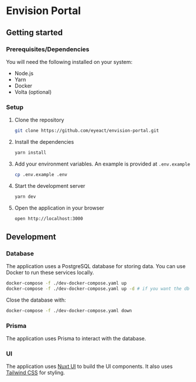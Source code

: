 # Envision Portal

## Getting started

### Prerequisites/Dependencies

You will need the following installed on your system:

- Node.js
- Yarn
- Docker
- Volta (optional)

### Setup

1. Clone the repository

   ```bash
   git clone https://github.com/eyeact/envision-portal.git
   ```

2. Install the dependencies

   ```bash
   yarn install
   ```

3. Add your environment variables. An example is provided at `.env.example`

   ```bash
   cp .env.example .env
   ```

4. Start the development server

   ```bash
   yarn dev
   ```

5. Open the application in your browser

   ```bash
   open http://localhost:3000
   ```

## Development

### Database

The application uses a PostgreSQL database for storing data. You can use Docker to run these services locally.

```bash
docker-compose -f ./dev-docker-compose.yaml up
docker-compose -f ./dev-docker-compose.yaml up -d # if you want the db to run in the background
```

Close the database with:

```bash
docker-compose -f ./dev-docker-compose.yaml down
```

### Prisma

The application uses Prisma to interact with the database.

### UI

The application uses [Nuxt UI](https://ui.nuxt.com) to build the UI components. It also uses [Tailwind CSS](https://tailwindcss.com) for styling.
